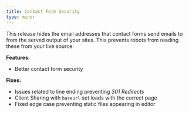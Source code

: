 ```yaml
---
title: Contact Form Security
type: minor
---
```



This release hides the email addresses that contact forms send emails to from the served output of your sites. This prevents robots from reading these from your live source.

**Features:**

* Better contact form security

**Fixes:**

* Issues related to line ending preventing *301 Redirects*
* Client Sharing with `baseurl` set loads with the correct page
* Fixed edge case preventing static files appearing in editor